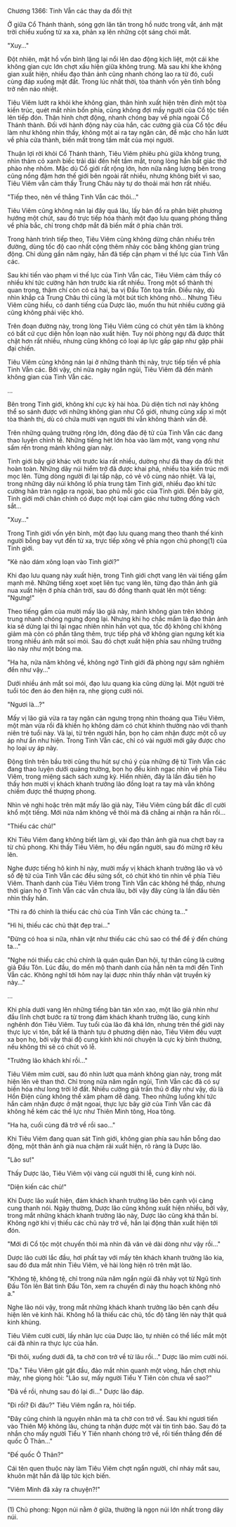 




Chương 1366: Tinh Vẫn các thay da đổi thịt


Ở giữa Cổ Thánh thành, sóng gợn lăn tăn trong hồ nước trong vắt, ánh mặt trời chiếu xuống từ xa xa, phản xạ lên những cột sáng chói mắt.

"Xuy…"

Đột nhiên, mặt hồ vốn bình lặng lại nổi lên dao động kịch liệt, một cái khe không gian cực lớn chợt xấu hiện giữa không trung. Mà sau khi khe không gian xuất hiện, nhiều đạo thân ảnh cũng nhanh chóng lao ra từ đó, cuối cùng đáp xuống mặt đất. Trong lúc nhất thời, tòa thành vốn yên tĩnh bỗng trở nên náo nhiệt.

Tiêu Viêm lướt ra khỏi khe không gian, thân hình xuất hiện trên đỉnh một tòa kiến trúc, quét mắt nhìn bốn phía, cũng không đợi mấy người của Cổ tộc tiến lên tiếp đón. Thân hình chợt động, nhanh chóng bay về phía ngoài Cổ Thánh thành. Đối với hành động này của hắn, các cường giả của Cổ tộc đều làm như không nhìn thấy, không một ai ra tay ngăn cản, để mặc cho hắn lướt về phía cửa thành, biến mất trong tầm mắt của mọi người.

Thuận lợi rời khỏi Cổ Thánh thành, Tiêu Viêm phiêu phù giữa không trung, nhìn thảm cỏ xanh biếc trải dài đến hết tầm mắt, trong lòng hắn bất giác thở phào nhẹ nhõm. Mặc dù Cổ giới rất rộng lớn, hơn nữa năng lượng bên trong cũng nồng đậm hơn thế giới bên ngoài rất nhiều, nhưng không biết vì sao, Tiêu Viêm vẫn cảm thấy Trung Châu này tự do thoải mái hơn rất nhiều.

"Tiếp theo, nên về thẳng Tinh Vẫn các thôi…"

Tiêu Viêm cũng không nán lại đây quá lâu, lấy bản đồ ra phân biệt phương hướng một chút, sau đó trực tiếp hóa thành một đạo lưu quang phóng thẳng về phía bắc, chỉ trong chớp mắt đã biến mất ở phía chân trời.

Trong hành trình tiếp theo, Tiêu Viêm cũng không dừng chân nhiều trên đường, dùng tốc độ cao nhất cộng thêm nhảy cóc bằng không gian trùng động. Chỉ dùng gần năm ngày, hắn đã tiếp cận phạm vi thế lực của Tinh Vẫn các.

Sau khi tiến vào phạm vi thế lực của Tinh Vẫn các, Tiêu Viêm cảm thấy có nhiều khí tức cường hãn hơn trước kia rất nhiều. Trong một số thành thị quan trọng, thậm chí còn có cả hai, ba vị Đấu Tôn tọa trấn. Điều này, dù nhìn khắp cả Trung Châu thì cũng là một bút tích không nhỏ… Nhưng Tiêu Viêm cũng hiểu, có danh tiếng của Dược lão, muốn thu hút nhiều cường giả cũng không phải việc khó.

Trên đoạn đường này, trong lòng Tiêu Viêm cũng có chút yên tâm là không có bất cứ cục diện hỗn loạn nào xuất hiện. Tuy nói phòng ngự đã được thắt chặt hơn rất nhiều, nhưng cũng không có loại áp lực gấp gáp như gặp phải đại chiến.

Tiêu Viêm cũng không nán lại ở những thành thị này, trực tiếp tiền về phía Tinh Vẫn các. Bởi vậy, chỉ nửa ngày ngắn ngủi, Tiêu Viêm đã đến mảnh không gian của Tinh Vẫn các.

…

Bên trong Tinh giới, không khí cực kỳ hài hòa. Dù diện tích nơi này không thể so sánh được với những không gian như Cổ giới, nhưng cũng xấp xỉ một tòa thành thị, dù có chứa mười vạn người thì vẫn không thành vấn đề.

Trên những quảng trường rộng lớn, đông đảo đệ tử của Tinh Vẫn các đang thao luyện chỉnh tề. Những tiếng hét lớn hòa vào làm một, vang vọng như sấm rền trong mảnh không gian này.

Tinh giới bây giờ khác với trước kia rất nhiều, dường như đã thay da đổi thịt hoàn toàn. Những dãy núi hiểm trở đã được khai phá, nhiều tòa kiến trúc mới mọc lên. Từng dòng người đi lại tấp nập, có vẻ vô cùng náo nhiệt. Vả lại, trong những dãy núi không lồ phía trung tâm Tinh giới, nhiều đạo khí tức cường hãn tràn ngập ra ngoài, bao phủ mỗi góc của Tinh giới. Đến bây giờ, Tinh giới mới chân chính có được một loại cảm giác như tường đồng vách sắt…

"Xuy…"

Trong Tinh giới vốn yên bình, một đạo lưu quang mang theo thanh thế kinh người bỗng bay vụt đến từ xa, trực tiếp xông về phía ngọn chủ phong(1) của Tinh giới.

"Kẻ nào dám xông loạn vào Tinh giới?"

Khi đạo lưu quang này xuất hiện, trong Tinh giới chợt vang lên vài tiếng gầm mạnh mẽ. Những tiếng xoẹt xoẹt liên tục vang lên, từng đạo thân ảnh già nua xuất hiện ở phía chân trời, sau đó đồng thanh quát lên một tiếng: "Ngưng!"

Theo tiếng gầm của mười mấy lão giả này, mảnh không gian trên không trung nhanh chóng ngưng đọng lại. Nhưng khi họ chắc mẩm là đạo thân ảnh kia sẽ dừng lại thì lại ngạc nhiên nhìn hắn vọt qua, tốc độ không chỉ không giảm mà còn có phần tăng thêm, trực tiếp phá vỡ không gian ngưng kết kia trong nhiều ánh mắt soi mói. Sau đó chợt xuất hiện phía sau những trưởng lão này như một bóng ma.

"Ha ha, nửa năm không về, không ngờ Tinh giới đã phòng ngự sâm nghiêm đến như vậy…"

Dưới nhiều ánh mắt soi mói, đạo lưu quang kia cũng dừng lại. Một người trẻ tuổi tóc đen áo đen hiện ra, nhẹ giọng cười nói.

"Ngươi là…?"

Mấy vị lão giả vừa ra tay ngăn cản ngưng trọng nhìn thoáng qua Tiêu Viêm, một màn vừa rồi đã khiến họ không dám có chút khinh thường nào với thanh niên trẻ tuổi này. Vả lại, từ trên người hắn, bọn họ cảm nhận được một cỗ uy áp như ẩn như hiện. Trong Tinh Vẫn các, chỉ có vài người mới gây được cho họ loại uy áp này.

Động tĩnh trên bầu trời cũng thu hút sự chú ý của những đệ tử Tinh Vẫn các đang thao luyện dưới quảng trường, bọn họ đều kinh ngạc nhìn về phía Tiêu Viêm, trong miệng sách sách xưng kỳ. Hiển nhiên, đây là lần đầu tiên họ thấy hơn mười vị khách khanh trưởng lão đồng loạt ra tay mà vẫn không chiếm được thế thượng phong.

Nhìn vẻ nghi hoặc trên mặt mấy lão giả này, Tiêu Viêm cũng bất đắc dĩ cười khổ một tiếng. Mới nửa năm không về thôi mà đã chẳng ai nhận ra hắn rồi…

"Thiếu các chủ!"

Khi Tiêu Viêm đang không biết làm gì, vài đạo thân ảnh già nua chợt bay ra từ chủ phong. Khi thấy Tiêu Viêm, họ đều ngẩn người, sau đó mừng rỡ kêu lên.

Nghe được tiếng hô kinh hỉ này, mười mấy vị khách khanh trưởng lão và vô số đệ tử của Tinh Vẫn các đều sửng sốt, có chút khó tin nhìn về phía Tiêu Viêm. Thanh danh của Tiêu Viêm trong Tinh Vẫn các không hề thấp, nhưng thời gian họ ở Tinh Vẫn các vẫn chưa lâu, bởi vậy đây cũng là lần đầu tiên nhìn thấy hắn.

"Thì ra đó chính là thiếu các chủ của Tinh Vẫn các chúng ta…"

"Hì hì, thiếu các chủ thật đẹp trai…"

"Đừng có hoa si nữa, nhân vật như thiếu các chủ sao có thể để ý đến chúng ta…"

"Nghe nói thiếu các chủ chính là quán quân Đan hội, tự thân cũng là cường giả Đấu Tôn. Lúc đầu, do mến mộ thanh danh của hắn nên ta mới đến Tinh Vẫn các. Không nghĩ tới hôm nay lại được nhìn thấy nhân vật truyền kỳ này…"

…

Khi phía dưới vang lên những tiếng bàn tán xôn xao, một lão giả nhìn như đầu lĩnh chợt bước ra từ trong đám khách khanh trưởng lão, cung kính nghênh đón Tiêu Viêm. Tuy tuổi của lão đã khá lớn, nhưng trên thế giới này thực lực vi tôn, bất kể là thành tựu ở phương diện nào, Tiêu Viêm đều vượt xa bọn họ, bởi vậy thái độ cung kính khi nói chuyện là cực kỳ bình thường, nếu không thì sẽ có chút vô lễ.

"Trưởng lão khách khí rồi…"

Tiêu Viêm mỉm cười, sau đó nhìn lướt qua mảnh không gian này, trong mắt hiện lên vẻ than thở. Chỉ trong nửa năm ngắn ngủi, Tinh Vẫn các đã có sự biến hóa như long trời lở đất. Nhiều cường giả trấn thủ ở đây như vậy, dù là Hồn Điện cũng không thể xâm phạm dễ dàng. Theo những luồng khí tức hắn cảm nhận được ở mặt ngoai, thực lực bây giờ của Tinh Vẫn các đã không hề kém các thế lực như Thiên Minh tông, Hoa tông.

"Ha ha, cuối cùng đã trở về rồi sao…"

Khi Tiêu Viêm đang quan sát Tinh giới, không gian phía sau hắn bỗng dao động, một thân ảnh già nua chậm rãi xuất hiện, rõ ràng là Dược lão.

"Lão sư!"

Thấy Dược lão, Tiêu Viêm vội vàng cúi người thi lễ, cung kính nói.

"Diện kiến các chủ!"

Khi Dược lão xuất hiện, đám khách khanh trưởng lão bên cạnh vội càng cung thanh nói. Ngày thường, Dược lão cũng không xuất hiện nhiều, bởi vậy, trong mắt những khách khanh trưởng lão này, Dược lão cũng khá thần bí. Không ngờ khi vị thiếu các chủ này trở về, hắn lại động thân xuất hiện tới đón.

"Mới đi Cổ tộc một chuyến thôi mà nhìn đã văn vẻ dài dòng như vậy rồi…"

Dược lão cười lắc đầu, hơi phất tay với mấy tên khách khanh trưởng lão kia, sau đó đưa mắt nhìn Tiêu Viêm, vẻ hài lòng hiện rõ trên mặt lão.

"Không tệ, không tệ, chỉ trong nửa năm ngắn ngủi đã nhảy vọt từ Ngũ tinh Đấu Tôn lên Bát tinh Đấu Tôn, xem ra chuyến đi này thu hoạch không nhỏ a."

Nghe lão nói vậy, trong mắt những khách khanh trưởng lão bên cạnh đều hiện lên vẻ kinh hãi. Không hổ là thiếu các chủ, tốc độ tăng lên này thật quá kinh khủng.

Tiêu Viêm cười cười, lấy nhãn lực của Dược lão, tự nhiên có thể liếc mắt một cái đã nhìn ra thực lực của hắn.

"Đi thôi, xuống dưới đã, ta chờ con trở về từ lâu rồi…" Dược lão mỉm cười nói.

"Dạ." Tiêu Viêm gật gật đầu, đảo mắt nhìn quanh một vòng, hắn chợt nhíu mày, nhẹ giọng hỏi: "Lão sư, mấy người Tiểu Y Tiên còn chưa về sao?"

"Đã về rồi, nhưng sau đó lại đi…" Dược lão đáp.

"Đi rồi? Đi đâu?" Tiêu Viêm ngẩn ra, hỏi tiếp.

"Đây cũng chính là nguyên nhân mà ta chờ con trở về. Sau khi ngươi tiến vào Thiên Mộ không lâu, chúng ta nhận được một vài tin tình báo. Sau đó ta nhắn cho mấy người Tiểu Y Tiên nhanh chóng trở về, rồi tiến thẳng đến đế quốc Ô Thản…"

"Đế quốc Ô Thản?"

Cái tên quen thuộc này làm Tiêu Viêm chợt ngẩn người, chỉ nháy mắt sau, khuôn mặt hắn đã lập tức kịch biến.

"Viêm Minh đã xảy ra chuyện?!"

---------------------------------------------

(1) Chủ phong: Ngọn núi nằm ở giữa, thường là ngọn núi lớn nhất trong dãy núi.




